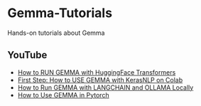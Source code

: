 # Gemma-Tutorials
Hands-on tutorials about Gemma 

## YouTube 
- [How to RUN GEMMA with HuggingFace Transformers](https://youtu.be/60V70JqGkuU)
- [First Step: How to USE GEMMA with KerasNLP on Colab](https://youtu.be/47m5MUMmwJE)
- [How to Run GEMMA with LANGCHAIN and OLLAMA Locally](https://youtu.be/6oGbsAg8x5E)
- [How to Use GEMMA in Pytorch](https://youtu.be/v3HEx-t_6wY)
